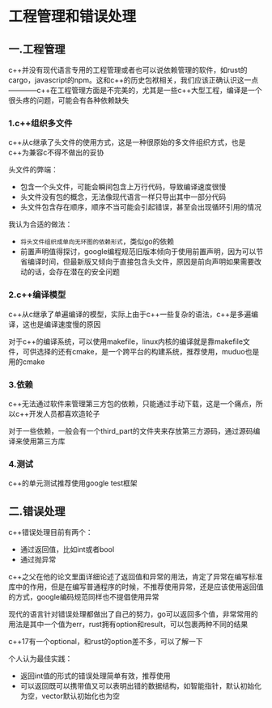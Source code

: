 # 工程管理和错误处理

## 一.工程管理

c++并没有现代语言专用的工程管理或者也可以说依赖管理的软件，如rust的cargo，javascript的npm。这和c++的历史包袱相关，我们应该正确认识这一点————c++在工程管理方面是不完美的，尤其是一些c++大型工程，编译是一个很头疼的问题，可能会有各种依赖缺失

### 1.c++组织多文件

c++从c继承了头文件的使用方式，这是一种很原始的多文件组织方式，也是c++为兼容c不得不做出的妥协

头文件的弊端：

* 包含一个头文件，可能会瞬间包含上万行代码，导致编译速度很慢
* 头文件没有包的概念，无法像现代语言一样只导出其中一部分代码
* 头文件包含存在顺序，顺序不当可能会引起错误，甚至会出现循环引用的情况

我认为合适的做法：

* `将头文件组织成单向无环图的依赖形式`，类似go的依赖
* 前置声明值得探讨，google编程规范旧版本倾向于使用前置声明，因为可以节省编译时间，但最新版又倾向于直接包含头文件，原因是前向声明如果需要改动的话，会存在潜在的安全问题

### 2.c++编译模型

c++从c继承了单遍编译的模型，实际上由于c++一些复杂的语法，c++是多遍编译，这也是编译速度慢的原因

对于c++的编译系统，可以使用makefile，linux内核的编译就是靠makefile文件，可供选择的还有cmake，是一个跨平台的构建系统，推荐使用，muduo也是用的cmake

### 3.依赖

c++无法通过软件来管理第三方包的依赖，只能通过手动下载，这是一个痛点，所以c++开发人员都喜欢造轮子

对于一些依赖，一般会有一个third\_part的文件夹来存放第三方源码，通过源码编译来使用第三方库

### 4.测试

c++的单元测试推荐使用google test框架

## 二.错误处理

c++错误处理目前有两个：

* 通过返回值，比如int或者bool
* 通过抛异常

c++之父在他的论文里面详细论述了返回值和异常的用法，肯定了异常在编写标准库中的作用，但是在编写普通程序的时候，不推荐使用异常，还是应该使用返回值的方式，google编码规范同样也不提倡使用异常

现代的语言针对错误处理都做出了自己的努力，go可以返回多个值，非常常用的用法是其中一个值为err，rust拥有option和result，可以包裹两种不同的结果

c++17有一个optional，和rust的option差不多，可以了解一下

个人认为最佳实践：

* 返回int值的形式的错误处理简单有效，推荐使用
* 可以返回既可以携带值又可以表明出错的数据结构，如智能指针，默认初始化为空，vector默认初始化也为空
